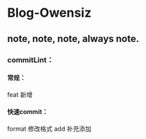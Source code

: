 # Blog-Owensiz
## note, note, note, always note.

### commitLint： 
#### 常规：
feat 新增
#### 快速commit： 
format 修改格式
add 补充添加


